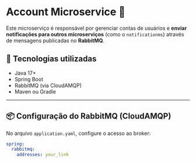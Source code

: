 # Account Microservice 👤

Este microserviço é responsável por gerenciar contas de usuários e **enviar notificações para outros microserviços** (como o `notificationms`) através de mensagens publicadas no **RabbitMQ**.

## 🚀 Tecnologias utilizadas

- Java 17+
- Spring Boot
- RabbitMQ (via CloudAMQP)
- Maven ou Gradle

---

## 📦 Configuração do RabbitMQ (CloudAMQP)

No arquivo `application.yaml`, configure o acesso ao broker:

```yaml
spring:
  rabbitmq:
    addresses: your_link
```